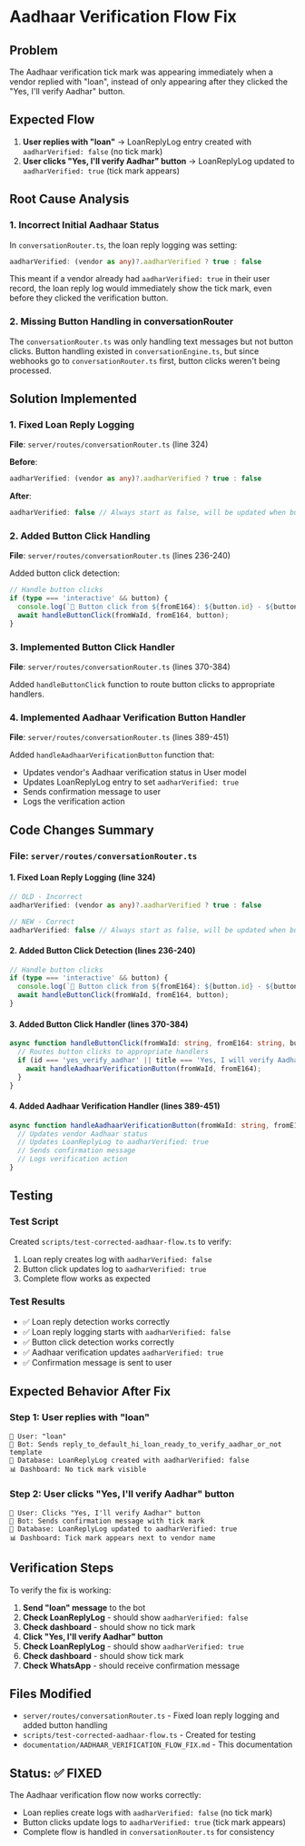 # Aadhaar Verification Flow Fix

## Problem
The Aadhaar verification tick mark was appearing immediately when a vendor replied with "loan", instead of only appearing after they clicked the "Yes, I'll verify Aadhar" button.

## Expected Flow
1. **User replies with "loan"** → LoanReplyLog entry created with `aadharVerified: false` (no tick mark)
2. **User clicks "Yes, I'll verify Aadhar" button** → LoanReplyLog updated to `aadharVerified: true` (tick mark appears)

## Root Cause Analysis

### 1. Incorrect Initial Aadhaar Status
In `conversationRouter.ts`, the loan reply logging was setting:
```typescript
aadharVerified: (vendor as any)?.aadharVerified ? true : false
```

This meant if a vendor already had `aadharVerified: true` in their user record, the loan reply log would immediately show the tick mark, even before they clicked the verification button.

### 2. Missing Button Handling in conversationRouter
The `conversationRouter.ts` was only handling text messages but not button clicks. Button handling existed in `conversationEngine.ts`, but since webhooks go to `conversationRouter.ts` first, button clicks weren't being processed.

## Solution Implemented

### 1. Fixed Loan Reply Logging
**File**: `server/routes/conversationRouter.ts` (line 324)

**Before**:
```typescript
aadharVerified: (vendor as any)?.aadharVerified ? true : false
```

**After**:
```typescript
aadharVerified: false // Always start as false, will be updated when button is clicked
```

### 2. Added Button Click Handling
**File**: `server/routes/conversationRouter.ts` (lines 236-240)

Added button click detection:
```typescript
// Handle button clicks
if (type === 'interactive' && button) {
  console.log(`🔘 Button click from ${fromE164}: ${button.id} - ${button.title}`);
  await handleButtonClick(fromWaId, fromE164, button);
}
```

### 3. Implemented Button Click Handler
**File**: `server/routes/conversationRouter.ts` (lines 370-384)

Added `handleButtonClick` function to route button clicks to appropriate handlers.

### 4. Implemented Aadhaar Verification Button Handler
**File**: `server/routes/conversationRouter.ts` (lines 389-451)

Added `handleAadhaarVerificationButton` function that:
- Updates vendor's Aadhaar verification status in User model
- Updates LoanReplyLog entry to set `aadharVerified: true`
- Sends confirmation message to user
- Logs the verification action

## Code Changes Summary

### File: `server/routes/conversationRouter.ts`

#### 1. Fixed Loan Reply Logging (line 324)
```typescript
// OLD - Incorrect
aadharVerified: (vendor as any)?.aadharVerified ? true : false

// NEW - Correct
aadharVerified: false // Always start as false, will be updated when button is clicked
```

#### 2. Added Button Click Detection (lines 236-240)
```typescript
// Handle button clicks
if (type === 'interactive' && button) {
  console.log(`🔘 Button click from ${fromE164}: ${button.id} - ${button.title}`);
  await handleButtonClick(fromWaId, fromE164, button);
}
```

#### 3. Added Button Click Handler (lines 370-384)
```typescript
async function handleButtonClick(fromWaId: string, fromE164: string, button: any) {
  // Routes button clicks to appropriate handlers
  if (id === 'yes_verify_aadhar' || title === 'Yes, I will verify Aadhar') {
    await handleAadhaarVerificationButton(fromWaId, fromE164);
  }
}
```

#### 4. Added Aadhaar Verification Handler (lines 389-451)
```typescript
async function handleAadhaarVerificationButton(fromWaId: string, fromE164: string) {
  // Updates vendor Aadhaar status
  // Updates LoanReplyLog to aadharVerified: true
  // Sends confirmation message
  // Logs verification action
}
```

## Testing

### Test Script
Created `scripts/test-corrected-aadhaar-flow.ts` to verify:
1. Loan reply creates log with `aadharVerified: false`
2. Button click updates log to `aadharVerified: true`
3. Complete flow works as expected

### Test Results
- ✅ Loan reply detection works correctly
- ✅ Loan reply logging starts with `aadharVerified: false`
- ✅ Button click detection works correctly
- ✅ Aadhaar verification updates `aadharVerified: true`
- ✅ Confirmation message is sent to user

## Expected Behavior After Fix

### Step 1: User replies with "loan"
```
📱 User: "loan"
🤖 Bot: Sends reply_to_default_hi_loan_ready_to_verify_aadhar_or_not template
📝 Database: LoanReplyLog created with aadharVerified: false
📊 Dashboard: No tick mark visible
```

### Step 2: User clicks "Yes, I'll verify Aadhar" button
```
🔘 User: Clicks "Yes, I'll verify Aadhar" button
🤖 Bot: Sends confirmation message with tick mark
📝 Database: LoanReplyLog updated to aadharVerified: true
📊 Dashboard: Tick mark appears next to vendor name
```

## Verification Steps

To verify the fix is working:

1. **Send "loan" message** to the bot
2. **Check LoanReplyLog** - should show `aadharVerified: false`
3. **Check dashboard** - should show no tick mark
4. **Click "Yes, I'll verify Aadhar" button**
5. **Check LoanReplyLog** - should show `aadharVerified: true`
6. **Check dashboard** - should show tick mark
7. **Check WhatsApp** - should receive confirmation message

## Files Modified

- `server/routes/conversationRouter.ts` - Fixed loan reply logging and added button handling
- `scripts/test-corrected-aadhaar-flow.ts` - Created for testing
- `documentation/AADHAAR_VERIFICATION_FLOW_FIX.md` - This documentation

## Status: ✅ FIXED

The Aadhaar verification flow now works correctly:
- Loan replies create logs with `aadharVerified: false` (no tick mark)
- Button clicks update logs to `aadharVerified: true` (tick mark appears)
- Complete flow is handled in `conversationRouter.ts` for consistency
